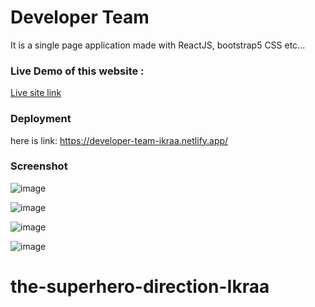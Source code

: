 # Developer Team
It is a single page application made with ReactJS, bootstrap5 CSS etc...

### Live Demo of this website :
[Live site link](https://developer-team-ikraa.netlify.app/)

### Deployment
here is link: https://developer-team-ikraa.netlify.app/
### Screenshot
![image](https://user-images.githubusercontent.com/42388135/138908964-d4896362-ca1f-46e6-be1d-59cfc7c17ec4.png)

![image](https://user-images.githubusercontent.com/42388135/138911472-55525cbe-99a8-4d32-accd-bdb4aba2d3f6.png)

![image](https://user-images.githubusercontent.com/42388135/138911401-a9bee64b-826f-47f0-8524-9aefd95b26bf.png)

![image](https://user-images.githubusercontent.com/42388135/138909152-6d6e3321-aa86-4aff-b168-2669b0c3620e.png)

# the-superhero-direction-Ikraa
